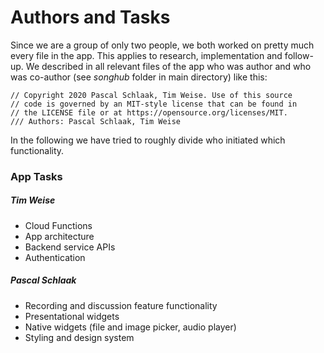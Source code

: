 # Authors and Tasks

Since we are a group of only two people, we both worked on pretty much every file in the app. This applies to research, implementation and follow-up. We described in all relevant files of the app who was author and who was co-author (see *songhub* folder in main directory) like this:

~~~
// Copyright 2020 Pascal Schlaak, Tim Weise. Use of this source
// code is governed by an MIT-style license that can be found in
// the LICENSE file or at https://opensource.org/licenses/MIT.
/// Authors: Pascal Schlaak, Tim Weise
~~~

In the following we have tried to roughly divide who initiated which functionality. 

### App Tasks
##### Tim Weise
* Cloud Functions
* App architecture
* Backend service APIs
* Authentication

##### Pascal Schlaak
* Recording and discussion feature functionality
* Presentational widgets
* Native widgets (file and image picker, audio player)
* Styling and design system


